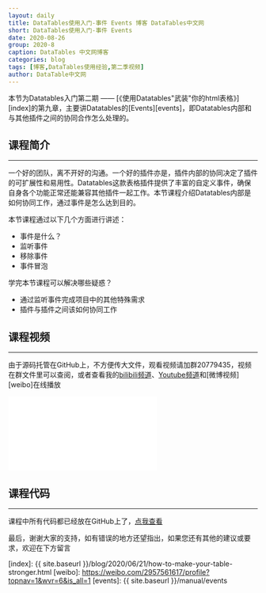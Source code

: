 ```yaml
---
layout: daily
title: DataTables使用入门-事件 Events 博客 DataTables中文网
short: DataTables使用入门-事件 Events
date: 2020-08-26
group: 2020-8
caption: DataTables 中文网博客
categories: blog
tags: [博客,DataTables使用经验,第二季视频]
author: DataTable中文网
---
```


本节为Datatables入门第二期 —— [《使用Datatables"武装"你的html表格》][index]的第九章，主要讲Datatables的[Events][events]，即Datatables内部和与其他插件之间的协同合作怎么处理的。

## 课程简介
---

一个好的团队，离不开好的沟通。一个好的插件亦是，插件内部的协同决定了插件的可扩展性和易用性。Datatables这款表格插件提供了丰富的自定义事件，确保自身各个功能正常还能兼容其他插件一起工作。本节课程介绍Datatables内部是如何协同工作，通过事件是怎么达到目的。

<!--more-->

本节课程通过以下几个方面进行讲述：

- 事件是什么？
- 监听事件
- 移除事件
- 事件冒泡

学完本节课程可以解决哪些疑惑？

- 通过监听事件完成项目中的其他特殊需求
- 插件与插件之间该如何协同工作

## 课程视频
---

由于源码托管在GitHub上，不方便传大文件，观看视频请加群20779435，视频在群文件里可以查阅，或者查看我的[bilibili频道][bilibili]、[Youtube频道][youtube]和[微博视频][weibo]在线播放

<iframe flag="bilibili" src="//player.bilibili.com/player.html?aid=796901435&bvid=BV1ZC4y1t7Gj&cid=231154428&page=1" scrolling="no" border="0" frameborder="no" framespacing="0" allowfullscreen="true"></iframe>

## 课程代码
---

课程中所有代码都已经放在GitHub上了，[点我查看][github]

最后，谢谢大家的支持，如有错误的地方还望指出，如果您还有其他的建议或要求，欢迎在下方留言


[youtube]: https://www.youtube.com/playlist?list=PLfl1Raz12t6s43Fb--qDoIsBPKHEme7FO
[bilibili]: https://space.bilibili.com/618644465/channel/detail?cid=133983
[github]: https://github.com/ssy341/datatables-season2/tree/master/example10
[index]: {{ site.baseurl }}/blog/2020/06/21/how-to-make-your-table-stronger.html
[weibo]: https://weibo.com/2957561617/profile?topnav=1&wvr=6&is_all=1
[events]: {{ site.baseurl }}/manual/events